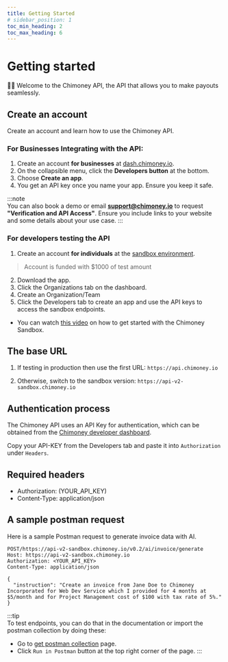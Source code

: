 ```yaml
---
title: Getting Started
# sidebar_position: 1
toc_min_heading: 2
toc_max_heading: 6
---
```

# Getting started
👋🏽 Welcome to the Chimoney API, the API that allows you to make payouts seamlessly.


## Create an account
Create an account and learn how to use the Chimoney API.

### For Businesses Integrating with the API: 
1. Create an account **for businesses** at [dash.chimoney.io](dash.chimoney.io).
2. On the collapsible menu, click the **Developers button** at the bottom.
2. Choose **Create an app**.
3. You get an API key once you name your app. Ensure you keep it safe.

:::note  
You can also book a demo or email **support@chimoney.io** to request **"Verification and API Access"**. Ensure you include links to your website and some details about your use case. 
:::


### For developers testing the API 
1. Create an account **for individuals** at the [sandbox environment](Sandbox.Chimoney.io).
> Account is funded with $1000 of test amount
2. Download the app.
3. Click the Organizations tab on the dashboard.
4. Create an Organization/Team
4. Click  the Developers tab to create an app and use the API keys to access the sandbox endpoints.

- You can watch [this video](https://www.loom.com/share/436303eb69c44f0d9757ea0c655bed89?sid=b6a0f661-721c-4731-9873-ae6f2d25780) on how to get started with the Chimoney Sandbox.

## The base URL
1. If testing in production then use the first URL: ```https://api.chimoney.io```

2. Otherwise, switch to the sandbox version: ```https://api-v2-sandbox.chimoney.io```

## Authentication process
The Chimoney API uses an API Key for authentication, which can be obtained from the [Chimoney developer dashboard](https://dash.chimoney.io/developers).

Copy your API-KEY from the Developers tab and paste it into ```Authorization``` under ```Headers```.


## Required headers
- Authorization: (YOUR_API_KEY)  
- Content-Type: application/json


## A sample postman request
Here is a sample Postman request to generate invoice data with AI.
```
POST/https://api-v2-sandbox.chimoney.io/v0.2/ai/invoice/generate
Host: https://api-v2-sandbox.chimoney.io
Authorization: <YOUR_API_KEY>
Content-Type: application/json

{
  "instruction": "Create an invoice from Jane Doe to Chimoney Incorporated for Web Dev Service which I provided for 4 months at $5/month and for Project Management cost of $100 with tax rate of 5%."
}
```

:::tip  
To test endpoints, you can do that in the documentation or import the postman collection by doing these:
- Go to [get postman collection](https://documenter.getpostman.com/view/26097715/2sA3kXCzD2) page.
- Click ```Run in Postman``` button at the top right corner of the page.
:::



